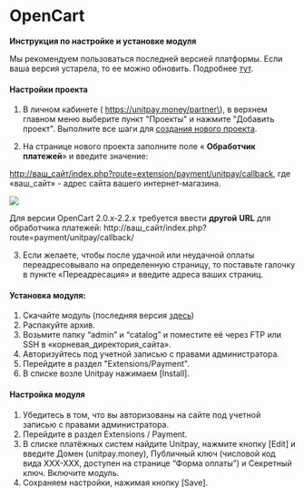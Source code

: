 # OpenCart



**Инструкция по настройке и установке модуля**

Мы рекомендуем пользоваться последней версией платформы. Если ваша версия устарела, то ее можно обновить. Подробнее [тут](http://docs.opencart.com/en-gb/upgrading/).

#### Настройки проекта

1. В личном кабинете \( https://unitpay.money/partner\), в верхнем главном меню выберите пункт "Проекты" и нажмите "Добавить проект". Выполните все шаги для [создания нового проекта](../../first_steps/adding-project/).

2. На странице нового проекта заполните поле « **Обработчик платежей**» и введите значение: 

[http://ваш\_сайт/index.php?route=extension/payment/unitpay/callback](http://xn--_-7sbbf2b7bj7b/index.php?route=extension/payment/unitpay/callback), где «ваш\_сайт» - адрес сайта вашего интернет-магазина.

![](https://d33v4339jhl8k0.cloudfront.net/docs/assets/551a91dbe4b0221aadf24410/images/5829cba8c697916f5d04fb92/file-Ldqa4uZ3Ee.png)

Для версии OpenCart 2.0.x-2.2.x требуется ввести **другой** **URL** для обработчика платежей: http://ваш\_сайт/index.php?route=payment/unitpay/callback/

3. Если желаете, чтобы после удачной или неудачной оплаты переадресовывало на определенную страницу, то поставьте галочку в пункте «Переадресация» и введите адреса ваших страниц. 

#### Установка модуля:

1. Скачайте модуль \(последняя версия [здесь](https://github.com/unitpay/opencart-module/tree/opencart-3.0)\)
2. Распакуйте архив.
3. Возьмите папку “admin” и “catalog” и поместите её через FTP или SSH в «корневая\_директория\_сайта». 
4. Авторизуйтесь под учетной записью с правами администратора.
5. Перейдите в раздел "Extensions/Payment".
6. В списке возле Unitpay нажимаем \[Install\].

#### Настройка модуля

1. Убедитесь в том, что вы авторизованы на сайте под учетной записью с правами администратора.
2. Перейдите в раздел Extensions / Payment.
3. В списке платёжных систем найдите Unitpay, нажмите кнопку \[Edit\] и введите Домен \(unitpay.money\), Публичный ключ \(числовой код вида XXX-XXX, доступен на странице “Форма оплаты”\) и Секретный ключ. Включите модуль.
4. Сохраняем настройки, нажимая кнопку \[Save\].

